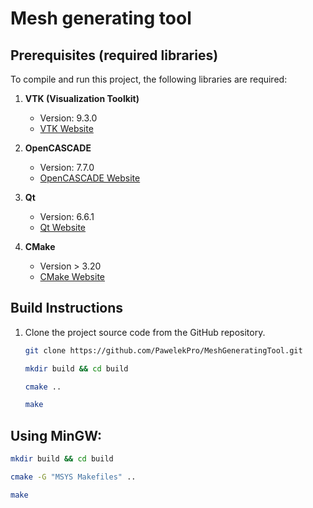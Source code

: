 # Mesh generating tool

## Prerequisites (required libraries)

To compile and run this project, the following libraries are required:

1. **VTK (Visualization Toolkit)**
   - Version: 9.3.0
   - [VTK Website](https://vtk.org/)

2. **OpenCASCADE**
   - Version: 7.7.0
   - [OpenCASCADE Website](https://www.opencascade.com/)

3. **Qt**
   - Version: 6.6.1
   - [Qt Website](https://www.qt.io/)

4. **CMake**
    - Version > 3.20
    - [CMake Website](https://cmake.org/)

## Build Instructions

1. Clone the project source code from the GitHub repository.

   ```bash
   git clone https://github.com/PawelekPro/MeshGeneratingTool.git
   ```
   
   ```bash
   mkdir build && cd build
   ```

    ```bash
    cmake ..
    ```

    ```bash
    make
    ```
## Using MinGW:

   ```bash
   mkdir build && cd build
   ```
   
   ```bash
   cmake -G "MSYS Makefiles" ..
   ```

   ```bash
   make
   ```

